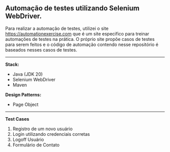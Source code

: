## Automação de testes utilizando Selenium WebDriver.

Para realizar a automação de testes, utilizei o site https://automationexercise.com que é um site especifico para treinar automações de testes na prática.
O próprio site propõe casos de testes para serem feitos e o código de automação contendo nesse repositório é baseados nesses casos de testes.

------------------------------------------------------------------------------
**Stack:**
- Java (JDK 20)
- Selenium WebDriver
- Maven

**Design Patterns:**
- Page Object
-------
**Test Cases**
1. Registro de um novo usuário
2. Login utilizando credenciais corretas
3. Logoff Usuário
4. Formulário de Contato
